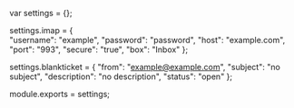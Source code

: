 var settings = {};

settings.imap = {		
	"username": "example",
	"password": "password",
	"host": "example.com",
	"port": "993",
	"secure": "true",
	"box": "Inbox"
};

settings.blankticket = {
	"from": "example@example.com",
	"subject": "no subject",
	"description": "no description",
	"status": "open"
};
    
module.exports = settings;